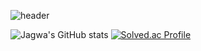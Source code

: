 ![header](https://capsule-render.vercel.app/api?&type=waving&color=gradient&height=180&text=Guri&animation=fadeIn&fontAlignY=30&desc=Be%20improving.&descAlignY=45&descAlign=65&fontColor=black)

![Jagwa's GitHub stats](https://github-readme-stats.vercel.app/api?username=tmsksfh2012&&show_icons=true&theme=vue)
[![Solved.ac Profile](http://mazassumnida.wtf/api/v2/generate_badge?boj=tmsksfh2012)](https://solved.ac/tmsksfh2012/)
